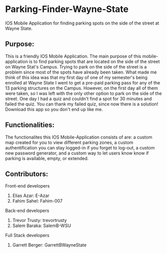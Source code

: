 # Parking-Finder-Wayne-State
IOS Mobile Application for finding parking spots on the side of the street at Wayne State.


## Purpose:

This is a friendly IOS Mobile Application. The main purpose of this mobile-application is to find parking spots that are located on the side of the street on Wayne Stat's Campus. Trying to park on the side of the street is a problem since most of the spots have already been taken. What made me think of this idea was that my first day of one of my semester's being enrolled at Wayne State I went to get a pre-paid parking pass for any of the 13 parking structures on the Campus. However, on the first day all of them were taken, so I was left with the only other option to park on the side of the street. One day I had a quiz and couldn't find a spot for 30 minutes and failed the quiz. You can thank my failed quiz, since now there is a solution! Download this app so you don't end up like me.

## Functionalities:

The functionalites this IOS Mobile-Application consists of are: a custom map created for you to view different parking zones, a custom authentification you can stay logged-in if you forget to log-out, a custom new password generator, and a custom way to let users know know if parking is available, empty, or extended.

## Contributors:
Front-end developers

  1. Elias Azar: E-Azar
  2. Fahim Sahel: Fahim-007

Back-end developers

  1. Trevor Trusty: trevortrusty
  2. Salem Baraka: SalemB-WSU

Full Stack developers

  1. Garrett Berger: GarrettBWayneState
